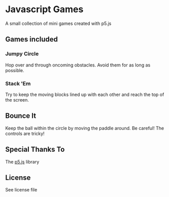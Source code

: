 # Javascript Games
A small collection of mini games created with p5.js

## Games included
### Jumpy Circle
Hop over and through oncoming obstacles. Avoid them for as long as possible.

### Stack 'Em
Try to keep the moving blocks lined up with each other and reach the top of the screen.

## Bounce It
Keep the ball within the circle by moving the paddle around. Be careful! The controls are tricky!

## Special Thanks To
The [p5.js](p5js.org) library

## License
See license file
